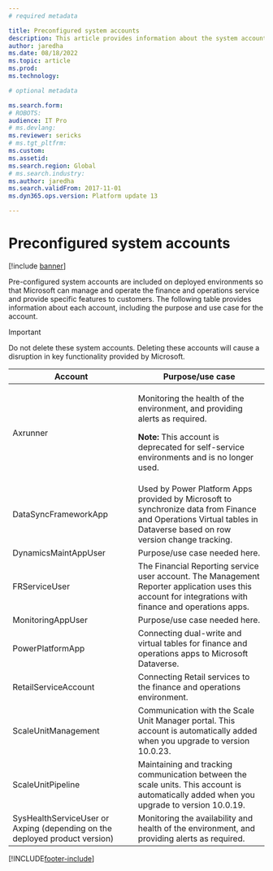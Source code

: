 ```yaml
---
# required metadata

title: Preconfigured system accounts
description: This article provides information about the system accounts that are pre-configured on your finance and operations environments.
author: jaredha
ms.date: 08/18/2022
ms.topic: article
ms.prod: 
ms.technology: 

# optional metadata

ms.search.form: 
# ROBOTS: 
audience: IT Pro
# ms.devlang: 
ms.reviewer: sericks
# ms.tgt_pltfrm: 
ms.custom: 
ms.assetid: 
ms.search.region: Global
# ms.search.industry: 
ms.author: jaredha
ms.search.validFrom: 2017-11-01
ms.dyn365.ops.version: Platform update 13

---
```


# Preconfigured system accounts

[!include [banner](../includes/banner.md)]

Pre-configured system accounts are included on deployed environments so that Microsoft can manage and operate the finance and operations service and provide specific features to customers. The following table provides information about each account, including the purpose and use case for the account.  

> [!IMPORTANT] 
> Do not delete these system accounts. Deleting these accounts will cause a disruption in key functionality provided by Microsoft.

| Account | Purpose/use case |
|---|---|
| Axrunner | <p>Monitoring the health of the environment, and providing alerts as required.</p><p>**Note:** This account is deprecated for self-service environments and is no longer used.</p> |
| DataSyncFrameworkApp | Used by Power Platform Apps provided by Microsoft to synchronize data from Finance and Operations Virtual tables in Dataverse based on row version change tracking. |
| DynamicsMaintAppUser | Purpose/use case needed here. |
| FRServiceUser | The Financial Reporting service user account. The Management Reporter application uses this account for integrations with finance and operations apps. |
| MonitoringAppUser | Purpose/use case needed here. |
| PowerPlatformApp | Connecting dual-write and virtual tables for finance and operations apps to Microsoft Dataverse.|
| RetailServiceAccount | Connecting Retail services to the finance and operations environment. |
| ScaleUnitManagement | Communication with the Scale Unit Manager portal. This account is automatically added when you upgrade to version 10.0.23. |
| ScaleUnitPipeline | Maintaining and tracking communication between the scale units. This account is automatically added when you upgrade to version 10.0.19. |
| SysHealthServiceUser or Axping (depending on the deployed product version) | Monitoring the availability and health of the environment, and providing alerts as required. |

[!INCLUDE[footer-include](../../../includes/footer-banner.md)]

